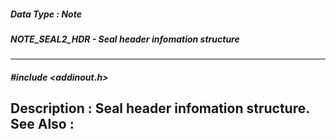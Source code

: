 ##### Data Type : Note
##### NOTE_SEAL2_HDR - Seal header infomation structure
---
##### #include <addinout.h>
**Description :**
Seal header infomation structure.
**See Also :**
[](D:/md_files/.md)
---
